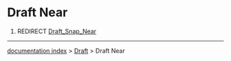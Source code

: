 # Draft Near
1.  REDIRECT [Draft\_Snap\_Near](Draft_Snap_Near.md)

---
[documentation index](../README.md) > [Draft](Draft_Workbench.md) > Draft Near
